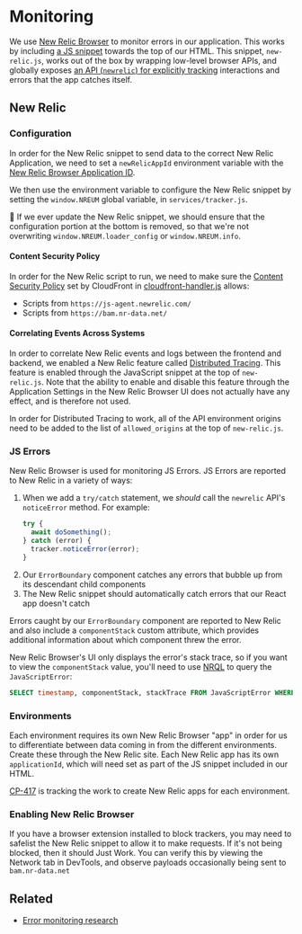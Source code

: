 # Monitoring

We use [New Relic Browser](https://newrelic.com/products/browser-monitoring) to monitor errors in our application. This works by including [a JS snippet](https://docs.newrelic.com/docs/browser/new-relic-browser/installation/install-new-relic-browser-agent#copy-paste-app) towards the top of our HTML. This snippet, `new-relic.js`, works out of the box by wrapping low-level browser APIs, and globally exposes [an API (`newrelic`) for explicitly tracking](https://docs.newrelic.com/docs/browser/new-relic-browser/browser-agent-spa-api) interactions and errors that the app catches itself.

## New Relic

### Configuration

In order for the New Relic snippet to send data to the correct New Relic Application, we need to set a `newRelicAppId` environment variable with the [New Relic Browser Application ID](https://docs.newrelic.com/docs/browser/new-relic-browser/configuration/copy-browser-monitoring-license-key-app-id).

We then use the environment variable to configure the New Relic snippet by setting the `window.NREUM` global variable, in `services/tracker.js`.

🚨 If we ever update the New Relic snippet, we should ensure that the configuration portion at the bottom is removed, so that we're not overwriting `window.NREUM.loader_config` or `window.NREUM.info`.

#### Content Security Policy

In order for the New Relic script to run, we need to make sure the [Content Security Policy](https://developer.mozilla.org/en-US/docs/Web/HTTP/CSP) set by CloudFront in [cloudfront-handler.js](../../infra/portal/template/cloudfront-handler.js) allows:

- Scripts from `https://js-agent.newrelic.com/`
- Scripts from `https://bam.nr-data.net/`

#### Correlating Events Across Systems

In order to correlate New Relic events and logs between the frontend and backend, we enabled a New Relic feature called [Distributed Tracing](https://docs.newrelic.com/docs/understand-dependencies/distributed-tracing/get-started/introduction-distributed-tracing). This feature is enabled through the JavaScript snippet at the top of `new-relic.js`. Note that the ability to enable and disable this feature through the Application Settings in the New Relic Browser UI does not actually have any effect, and is therefore not used.

In order for Distributed Tracing to work, all of the API environment origins need to be added to the list of `allowed_origins` at the top of `new-relic.js`.

### JS Errors

New Relic Browser is used for monitoring JS Errors. JS Errors are reported to New Relic in a variety of ways:

1. When we add a `try/catch` statement, we _should_ call the `newrelic` API's `noticeError` method. For example:
   ```js
   try {
     await doSomething();
   } catch (error) {
     tracker.noticeError(error);
   }
   ```
1. Our `ErrorBoundary` component catches any errors that bubble up from its descendant child components
1. The New Relic snippet should automatically catch errors that our React app doesn't catch

Errors caught by our `ErrorBoundary` component are reported to New Relic and also include a `componentStack` custom attribute, which provides additional information about which component threw the error.

New Relic Browser's UI only displays the error's stack trace, so if you want to view the `componentStack` value, you'll need to use [NRQL](https://docs.newrelic.com/docs/query-data/nrql-new-relic-query-language/getting-started/nrql-syntax-clauses-functions) to query the `JavaScriptError`:

```sql
SELECT timestamp, componentStack, stackTrace FROM JavaScriptError WHERE appName = 'PUT THE APP NAME HERE'
```

### Environments

Each environment requires its own New Relic Browser "app" in order for us to differentiate between data coming in from the different environments. Create these through the New Relic site. Each New Relic app has its own `applicationId`, which will need set as part of the JS snippet included in our HTML.

[CP-417](https://lwd.atlassian.net/browse/cp-417) is tracking the work to create New Relic apps for each environment.

### Enabling New Relic Browser

If you have a browser extension installed to block trackers, you may need to safelist the New Relic snippet to allow it to make requests. If it's not being blocked, then it should Just Work. You can verify this by viewing the Network tab in DevTools, and observe payloads occasionally being sent to `bam.nr-data.net`

## Related

- [Error monitoring research](https://lwd.atlassian.net/wiki/spaces/DD/pages/229835319/Error+Monitoring+Research)
